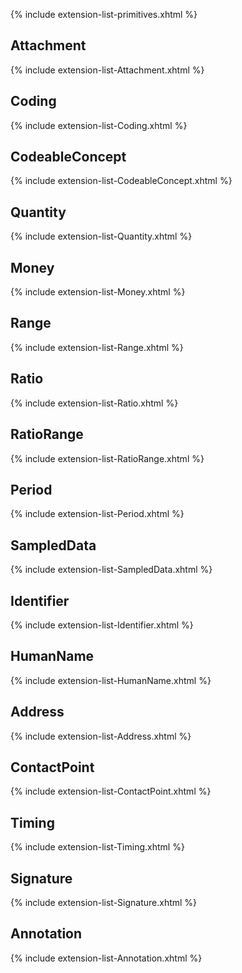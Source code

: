 
{% include extension-list-primitives.xhtml %}

## Attachment

{% include extension-list-Attachment.xhtml %}

## Coding

{% include extension-list-Coding.xhtml %}

## CodeableConcept

{% include extension-list-CodeableConcept.xhtml %}

## Quantity

{% include extension-list-Quantity.xhtml %}

## Money

{% include extension-list-Money.xhtml %}

## Range

{% include extension-list-Range.xhtml %}

## Ratio

{% include extension-list-Ratio.xhtml %}

## RatioRange

{% include extension-list-RatioRange.xhtml %}

## Period

{% include extension-list-Period.xhtml %}

## SampledData

{% include extension-list-SampledData.xhtml %}

## Identifier

{% include extension-list-Identifier.xhtml %}

## HumanName

{% include extension-list-HumanName.xhtml %}

## Address

{% include extension-list-Address.xhtml %}

## ContactPoint

{% include extension-list-ContactPoint.xhtml %}

## Timing

{% include extension-list-Timing.xhtml %}

## Signature

{% include extension-list-Signature.xhtml %}

## Annotation

{% include extension-list-Annotation.xhtml %}
